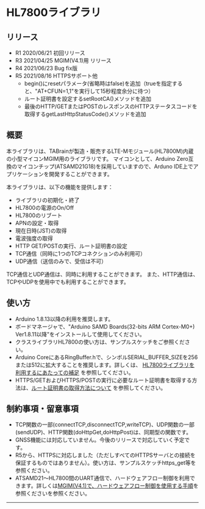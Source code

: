 # HL7800ライブラリ

## リリース
  * R1  2020/06/21  初回リリース
  * R3  2021/04/25  MGIM(V4.1)用 リリース
  * R4  2021/06/23  Bug fix版
  * R5  2021/08/16  HTTPSサポート他
    * begin()にresetパラメータ(省略時はfalse)を追加（trueを指定すると、"AT+CFUN=1,1"を実行して15秒程度余分に待つ）
    * ルート証明書を設定するsetRootCA()メソッドを追加
    * 最後のHTTP/GETまたはPOSTのレスポンスのHTTPステータスコードを取得するgetLastHttpStatusCode()メソッドを追加

## 概要
本ライブラリは、TABrainが製造・販売するLTE-Mモジュール(HL7800M)内蔵の小型マイコンMGIM用のライブラリです。
マイコンとして、Arduino Zero互換のマイコンチップ(ATSAMD21G18)を採用していますので、Arduno IDE上でアプリケーションを開発することができます。

本ライブラリは、以下の機能を提供します：
  * ライブラリの初期化・終了
  * HL7800の電源のOn/Off
  * HL7800のリブート
  * APNの設定・取得
  * 現在日時(JST)の取得
  * 電波強度の取得
  * HTTP GET/POSTの実行、ルート証明書の設定
  * TCP通信（同時に1つのTCPコネクションのみ利用可）
  * UDP通信（送信のみで、受信は不可）

TCP通信とUDP通信は、同時に利用することができます。
また、HTTP通信は、TCPやUDPを使用中でも利用することができます。

## 使い方
  * Arduino 1.8.13以降の利用を推奨します。
  * ボードマネージャで、"Arduino SAMD Boards(32-bits ARM Cortex-M0+) Ver1.8.11以降"をインストールして使用してください。
  * クラスライブラリHL7800の使い方は、サンプルスケッチをご参照ください。
  * Arduino CoreにあるRingBuffer.hで、シンボルSERIAL_BUFFER_SIZEを256または512に拡大することを推奨します。詳しくは、 [HL7800ライブラリを利用するにあたっての補足](https://github.com/openwireless/docs/blob/master/mgim/docs/hl7800_notes.md) を参照してください。
  * HTTPS/GETおよびHTTPS/POSTの実行に必要なルート証明書を取得する方法は、[ルート証明書の取得方法について](how_to_get_rootca.md) を参照してください。

## 制約事項・留意事項
  * TCP関数の一部(connectTCP,disconnectTCP,writeTCP)、UDP関数の一部(sendUDP)、HTTP関数(doHttpGet,doHttpPost)は、同期型の関数です。
  * GNSS機能には対応していません。今後のリリースで対応していく予定です。
  * R5から、HTTPSに対応しました（ただしすべてのHTTPSサーバとの接続を保証するものではありません）。使い方は、サンプルスケッチhttps_get等を参照ください。
  * ATSAMD21～HL7800間のUART通信で、ハードウェアフロー制御を利用できます。詳しくは[MGIM(V4.1)で、ハードウェアフロー制御を使用する手順](https://github.com/openwireless/docs/blob/master/mgim/docs/hw_flowctrl.md)を参照くださいを参照ください。
---
